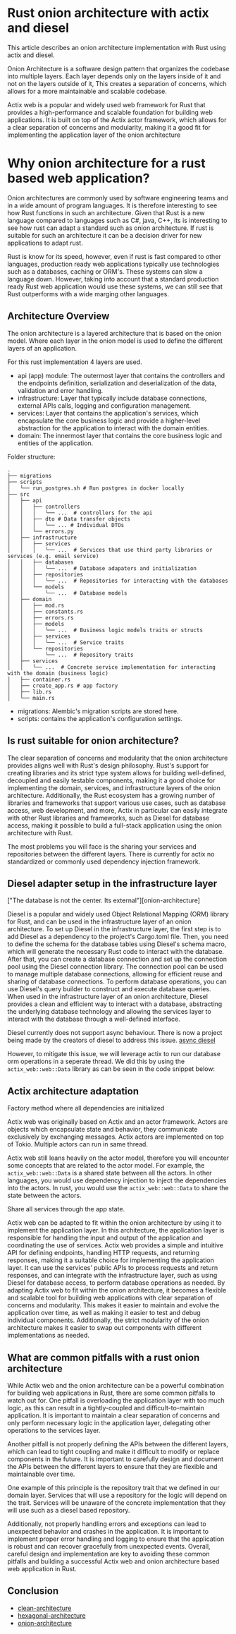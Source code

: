 # Rust onion architecture with actix and diesel

This article describes an onion architecture implementation with Rust using 
actix and diesel. 

Onion Architecture is a software design pattern that organizes the codebase into 
multiple layers. Each layer depends only on the layers inside of it and not on the layers outside of it,
This creates a separation of concerns, which allows for a more maintainable and scalable codebase.

Actix web is a popular and widely used web framework for Rust that provides a high-performance 
and scalable foundation for building web applications. It is built on top of the 
Actix actor framework, which allows for a clear separation of concerns and 
modularity, making it a good fit for implementing the application layer of the onion architecture

# Why onion architecture for a rust based web application?
Onion architectures are commonly used by software engineering teams and in a wide amount of program languages. 
It is therefore interesting to see how Rust functions in such an architecture. 
Given that Rust is a new language compared to languages such as C#, java, C++, its is interesting to see how rust can 
adapt a standard such as onion architecture. If rust is suitable for such an architecture it can be a decision driver for 
new applications to adapt rust. 

Rust is know for its speed, however, even if rust is fast compared to other languages, production ready web applications 
typically use technologies such as a databases, caching or ORM's. These systems can slow a language down. However, taking into account
that a standard production ready Rust web application would use these systems, we can still see that 
Rust outperforms with a wide marging other languages.

## Architecture Overview
The onion architecture is a layered architecture that is based on the onion model. 
Where each layer in the onion model is used to define the different layers of an application.

For this rust implementation 4 layers are used. 
* api (app) module: The outermost layer that contains the controllers and the endpoints definition, serialization and deserialization of the data, validation and error handling.
* infrastructure: Layer that typically include database connections, external APIs calls, logging and configuration management.
* services: Layer that contains the application's services, which encapsulate the core business logic and provide a higher-level abstraction for the application to interact with the domain entities.
* domain: The innermost layer that contains the core business logic and entities of the application.


Folder structure:
```
.
├── migrations
├── scripts
│   └── run_postgres.sh # Run postgres in docker locally
├── src
│   ├── api
│   │   ├── controllers
│   │   │   └── ...  # controllers for the api
│   │   ├── dto # Data transfer objects  
│   │   │   └── ... # Individual DTOs
│   │   └── errors.py
│   ├── infrastructure
│   │   ├── services
│   │   │   └── ...  # Services that use third party libraries or services (e.g. email service)
│   │   ├── databases
│   │   │   └── ...  # Database adapaters and initialization
│   │   ├── repositories
│   │   │   └── ...  # Repositories for interacting with the databases
│   │   └── models
│   │       └── ...  # Database models
│   ├── domain
│   │   ├── mod.rs
│   │   ├── constants.rs
│   │   ├── errors.rs
│   │   ├── models
│   │   │   └── ...  # Business logic models traits or structs
│   │   ├── services
│   │   │   └── ...  # Service traits
│   │   └── repositories
│   │       └── ...  # Repository traits 
│   ├── services
│   │   └── ...  # Concrete service implementation for interacting with the domain (business logic)
│   ├── container.rs
│   ├── create_app.rs # app factory 
│   ├── lib.rs 
│   └── main.rs
```

* migrations: Alembic's migration scripts are stored here.
* scripts: contains the application's configuration settings.

## Is rust suitable for onion architecture?
The clear separation of concerns and modularity that the onion architecture 
provides aligns well with Rust's design philosophy. Rust's support for 
creating libraries and its strict type system allows for building well-defined,
decoupled and easily testable components, making it a good choice for 
implementing the domain, services, and infrastructure layers of the
onion architecture. Additionally, the Rust ecosystem has a growing number
of libraries and frameworks that support various use cases, such as database 
access, web development, and more, Actix in particular can easily integrate 
with other Rust libraries and frameworks, such as Diesel for database access, 
making it possible to build a full-stack application using the onion architecture with Rust.

The most problems you will face is the sharing your services 
and repositories between the different layers. There is currently for actix no
standardized or commonly used dependency injection framework. 


## Diesel adapter setup in the infrastructure layer
["The database is not the center. Its external"][onion-architecture]

Diesel is a popular and widely used Object Relational Mapping (ORM) 
library for Rust, and can be used in the infrastructure layer of an 
onion architecture. To set up Diesel in the infrastructure layer, the first 
step is to add Diesel as a dependency to the project's Cargo.toml file. Then, 
you need to define the schema for the database tables using Diesel's schema 
macro, which will generate the necessary Rust code to interact with the 
database. After that, you can create a database connection and set up the 
connection pool using the Diesel connection library. The connection pool 
can be used to manage multiple database connections, allowing for efficient 
reuse and sharing of database connections. To perform database operations, 
you can use Diesel's query builder to construct and execute database queries. 
When used in the infrastructure layer of an onion architecture, Diesel provides 
a clean and efficient way to interact with a database, abstracting the 
underlying database technology and allowing the services layer to interact 
with the database through a well-defined interface.

Diesel currently does not support async behaviour. There is now a project being made by
the creators of diesel to address this issue. [async diesel]()

However, to mitigate this issue, we will leverage actix to run our database orm operations in 
a seperate thread. We did this by using the `actix_web::web::Data` library as can be seen in the 
code snippet below: 



## Actix architecture adaptation
Factory method where all dependencies are initialized

Actix web was originally based on Actix and an actor framework. 
Actors are objects which encapsulate state and behavior, they communicate exclusively by exchanging messages. Actix actors are implemented on top of Tokio. Multiple actors can run in same thread.

Actix web still leans heavily on the actor model, therefore you will encounter some concepts that are related to the actor model. 
For example, the `actix_web::web::Data` is a shared state between all the actors.
In other languages, you would use dependency injection to inject the dependencies into the actors. In rust, you would use the `actix_web::web::Data` to share the state between the actors.

Share all services through the app state.

Actix web can be adapted to fit within the onion architecture by using it to 
implement the application layer. In this architecture, the application layer 
is responsible for handling the input and output of the application and 
coordinating the use of services. Actix web provides a simple and intuitive
API for defining endpoints, handling HTTP requests, and returning responses, 
making it a suitable choice for implementing the application layer. It can use 
the services' public APIs to process requests and return responses, and can 
integrate with the infrastructure layer, such as using Diesel for database
access, to perform database operations as needed. By adapting Actix web to 
fit within the onion architecture, it becomes a flexible and scalable tool 
for building web applications with clear separation of concerns and modularity. 
This makes it easier to maintain and evolve the application over time, as well 
as making it easier to test and debug individual components. Additionally, the 
strict modularity of the onion architecture makes it easier to swap out 
components with different implementations as needed.


## What are common pitfalls with a rust onion architecture
While Actix web and the onion architecture can be a powerful combination 
for building web applications in Rust, there are some common pitfalls to 
watch out for. One pitfall is overloading the application layer with too 
much logic, as this can result in a tightly-coupled and difficult-to-maintain 
application. It is important to maintain a clear separation of concerns 
and only perform necessary logic in the application layer, delegating other 
operations to the services layer. 

Another pitfall is not properly defining the APIs between the different layers, 
which can lead to tight coupling and make it difficult to modify or replace components in the future. 
It is important to carefully design and document the APIs between the different 
layers to ensure that they are flexible and maintainable over time. 

One example of this principle is the repository trait that we defined in our 
domain layer. Services that will use a repository for the logic will depend on 
the trait. Services will be unaware of the concrete implementation that they will use such as a diesel 
based repository. 

Additionally, not properly handling errors and exceptions can lead to 
unexpected behavior and crashes in the application. It is important to 
implement proper error handling and logging to ensure that the application 
is robust and can recover gracefully from unexpected events. Overall, careful 
design and implementation are key to avoiding these common pitfalls and 
building a successful Actix web and onion architecture based web application 
in Rust.

## Conclusion
- [clean-architecture](https://blog.cleancoder.com/uncle-bob/2012/08/13/the-clean-architecture.html)
- [hexagonal-architecture](https://en.wikipedia.org/wiki/Hexagonal_architecture_(software))
- [onion-architecture](https://jeffreypalermo.com/2008/07/the-onion-architecture-part-1/)
